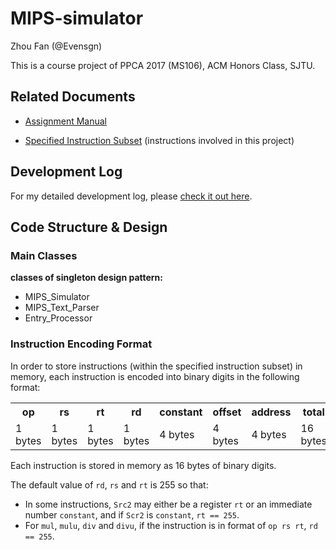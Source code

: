 # MIPS-simulator

Zhou Fan (@Evensgn)

This is a course project of PPCA 2017 (MS106), ACM Honors Class, SJTU.

## Related Documents

* [Assignment Manual](assignment-files/mips-simulator.pdf)

* [Specified Instruction Subset](documents/instructions.txt) (instructions involved in this project)

## Development Log

For my detailed development log, please [check it out here](Development-Log.md).

## Code Structure & Design

### Main Classes

**classes of singleton design pattern:**
* MIPS_Simulator
* MIPS_Text_Parser
* Entry_Processor

### Instruction Encoding Format

In order to store instructions (within the specified instruction subset) in memory, each instruction is encoded into binary digits in the following format:

<table>
  <tr>
    <th> op </th>
    <th> rs </th>
    <th> rt </th>
    <th> rd </th>
    <th> constant </th>
    <th> offset </th>
    <th> address </th>
    <th> total </th>
  </tr>
  <tr>
    <td> 1 bytes </td>
    <td> 1 bytes </td>
    <td> 1 bytes </td>
    <td> 1 bytes </td>
    <td> 4 bytes </td>
    <td> 4 bytes </td>
    <td> 4 bytes </td>
    <td> 16 bytes </td>
  </tr>
</table>

Each instruction is stored in memory as 16 bytes of binary digits.

The default value of `rd`, `rs` and `rt` is 255 so that:
* In some instructions, `Src2` may either be a register `rt` or an immediate number `constant`, and if `Scr2` is `constant`, `rt == 255`.
* For `mul`, `mulu`, `div` and `divu`, if the instruction is in format of `op rs rt`, `rd == 255`.
